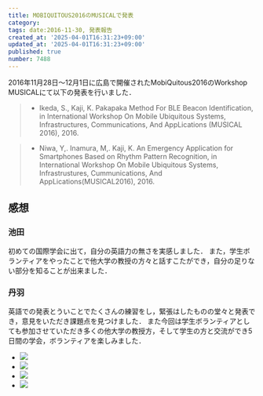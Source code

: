 ```yaml
---
title: MOBIQUITOUS2016のMUSICALで発表
category:
tags: date:2016-11-30, 発表報告
created_at: '2025-04-01T16:31:23+09:00'
updated_at: '2025-04-01T16:31:23+09:00'
published: true
number: 7488
---
```


2016年11月28日〜12月1日に広島で開催されたMobiQuitous2016のWorkshop MUSICALにて以下の発表を行いました．

> - Ikeda, S., Kaji, K. Pakapaka Method For BLE Beacon Identification, in International Workshop On Mobile Ubiquitous Systems, Infrastructures, Communications, And AppLications (MUSICAL 2016), 2016.

> - Niwa, Y,. Inamura, M,. Kaji, K. An Emergency Application for Smartphones Based on Rhythm Pattern Recognition, in International Workshop On Mobile Ubiquitous Systems, Infrastrustures, Cummunications, And AppLications(MUSICAL2016), 2016.

## 感想
### 池田
初めての国際学会に出て，自分の英語力の無さを実感しました．
また，学生ボランティアをやったことで他大学の教授の方々と話すこたができ，自分の足りない部分を知ることが出来ました．

### 丹羽
英語での発表とういことでたくさんの練習をし，緊張はしたものの堂々と発表でき，意見をいただき課題点を見つけました．
また今回は学生ボランティアとしても参加させていただき多くの他大学の教授方，そして学生の方と交流ができ5日間の学会，ボランティアを楽しみました．

<div class="img-container">
    <ul class="slider">
        <li><a href="/hpg/img/2016/11/IMG_9264.jpg" data-lightbox="2016-11-30"><img src="/hpg/img/thumbnail/2016/11/IMG_9264.jpg" loading='lazy' /></a></li>
        <li><a href="/hpg/img/2016/11/yoshino-musical2016.jpg" data-lightbox="2016-11-30"><img src="/hpg/img/thumbnail/2016/11/yoshino-musical2016.jpg" loading='lazy' /></a></li>
        <li><a href="/hpg/img/2016/11/shots-musical2016.jpg" data-lightbox="2016-11-30"><img src="/hpg/img/thumbnail/2016/11/shots-musical2016.jpg" loading='lazy' /></a></li>
        <li><a href="/hpg/img/2016/11/DSC_7703.jpg" data-lightbox="2016-11-30"><img src="/hpg/img/thumbnail/2016/11/DSC_7703.jpg" loading='lazy' /></a></li>
    </ul>
</div>
